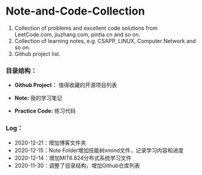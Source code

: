 # Note-and-Code-Collection

1. Collection of problems  and excellent code solutions from LeetCode.com, jiuzhang.com, pintia.cn and so on.
2. Collection of learning notes, e.g. CSAPP, LINUX, Computer Network and so on. 
3. Github project list.

###  目录结构：

- **Github Project：**  值得收藏的开源项目列表

- **Note:**  我的学习笔记

- **Practice Code:** 练习代码

   

### Log：

- 2020-12-21：增加博客文件夹
- 2020-12-15：Note Folder增加技能树xmind文件，记录学习内容和进度
- 2020-12-14：增加MIT6.824分布式系统学习文件
- 2020-11-30：调整了目录结构，增加Github仓库列表